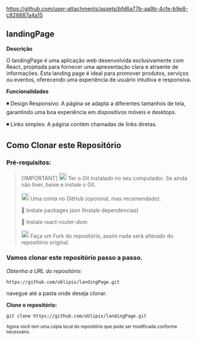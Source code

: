 




https://github.com/user-attachments/assets/bfd6a77b-aa9b-4cfe-b9e8-c828887a4a15


















## landingPage

**Descrição**

O landingPage é uma aplicação web desenvolvida exclusivamente com React, projetada para fornecer uma apresentação clara e atraente de informações. Esta landing page é ideal para promover produtos, serviços ou eventos, oferecendo uma experiência de usuário intuitiva e responsiva.

**Funcionalidades**

◾ Design Responsivo: A página se adapta a diferentes tamanhos de tela, garantindo uma boa experiência em dispositivos móveis e desktops.

◾ Links simples: A página contém chamadas de links diretas.









## Como Clonar este Repositório



 ### Pré-requisitos:

>  [!IMPORTANT]
>  <img src="https://git-scm.com/images/logos/downloads/Git-Icon-1788C.png" alt="Git Logo" width="20"/> Ter o Git instalado no seu computador. Se ainda não tiver, baixe e instale o Git.
>
> 
>
>
><img src="https://github.githubassets.com/images/modules/logos_page/GitHub-Mark.png" alt="GitHub logo" width="20"/> Uma conta no GitHub (opcional, mas recomendado).
> 
>
> 📌 Instale packages json (Instale dependencias)
> 
> 📌 Instale react-router-dom
>
>   <img src="https://img.icons8.com/ios/50/000000/code-fork.png" alt="Fork Icon" width="20"/>  Faça um Fork do repositório, assim nada será alterado do repositório original.
>
> 
>
> 
>
>
>





 ### Vamos clonar este repositório passo a passo. 



_Obtenha a URL do repositório:_

```https://github.com/oblipix/landingPage.git```


navegue até a pasta onde deseja clonar.


**Clone o repositório:**


```git clone https://github.com/oblipix/landingPage.git ``` 


<sub> Agora você tem uma cópia local do repositório que pode ser modificada conforme necessário. </sub>















